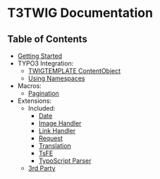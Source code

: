 # T3TWIG Documentation

## Table of Contents

* [Getting Started](./reference/GettingStarted.md)
* TYPO3 Integration:
  * [TWIGTEMPLATE ContentObject](./reference/integration/twigtemplate.md)
  * [Using Namespaces](./reference/integration/namespaces.md)
* Macros:
  * [Pagination](./reference/Macros/Pagination.md)
* Extensions:
  * Included:
      * [Date](./reference/extensions/Date.md)
      * [Image Handler](./reference/extensions/Image.md)
      * [Link Handler](./reference/extensions/Link.md)
      * [Request](./reference/extensions/Request.md)
      * [Translation](./reference/extensions/Translation.md)
      * [TsFE](./reference/extensions/TsFe.md)
      * [TypoScript Parser](./reference/extensions/TsParser.md)
  * [3rd Party](./reference/extensions/ThirdParty.md)

